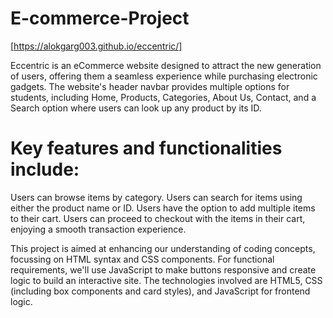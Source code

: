 # E-commerce-Project
[https://alokgarg003.github.io/eccentric/]


Eccentric is an eCommerce website designed to attract the new generation of users, offering them a seamless experience while purchasing electronic gadgets. The website's header navbar provides multiple options for students, including Home, Products, Categories, About Us, Contact, and a Search option where users can look up any product by its ID.

# Key features and functionalities include:
Users can browse items by category.
Users can search for items using either the product name or ID.
Users have the option to add multiple items to their cart.
Users can proceed to checkout with the items in their cart, enjoying a smooth transaction experience.

This project is aimed at enhancing our understanding of coding concepts, focussing on HTML syntax and CSS components. For functional requirements, we'll use JavaScript to make buttons responsive and create logic to build an interactive site. The technologies involved are HTML5, CSS (including box components and card styles), and JavaScript for frontend logic.
